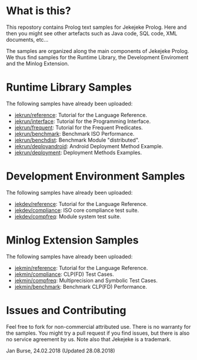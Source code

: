 # What is this?

This repostory contains Prolog text samples for Jekejeke
Prolog. Here and then you might see other artefacts
such as Java code, SQL code, XML documents, etc...

The samples are organized along the main components of
Jekejeke Prolog. We thus find samples for the Runtime Library,
the Development Enviroment and the Minlog Extension.

# Runtime Library Samples

The following samples have already been uploaded:
- [jekrun/reference](https://github.com/jburse/jekejeke-samples/tree/master/jekrun/reference):
  Tutorial for the Language Reference.
- [jekrun/interface](https://github.com/jburse/jekejeke-samples/tree/master/jekrun/interface):
  Tutorial for the Programming Interface.
- [jekrun/frequent](https://github.com/jburse/jekejeke-samples/tree/master/jekrun/frequent):
  Tutorial for the Frequent Predicates.
- [jekrun/benchmark](https://github.com/jburse/jekejeke-samples/tree/master/jekrun/benchmark):
  Benchmark ISO Performance.
- [jekrun/benchdist](https://github.com/jburse/jekejeke-samples/tree/master/jekrun/benchdist):
  Benchmark Module "distributed".
- [jekrun/deployandroid](https://github.com/jburse/jekejeke-samples/tree/master/jekrun/deployandroid):
  Android Deployment Method Example.
- [jekrun/deployment](https://github.com/jburse/jekejeke-samples/tree/master/jekrun/deployment):
  Deployment Methods Examples.

# Development Environment Samples

The following samples have already been uploaded:
- [jekdev/reference](https://github.com/jburse/jekejeke-samples/tree/master/jekdev/reference):
  Tutorial for the Language Reference.
- [jekdev/compliance](https://github.com/jburse/jekejeke-samples/tree/master/jekdev/compliance):
  ISO core compliance test suite.
- [jekdev/compfreq](https://github.com/jburse/jekejeke-samples/tree/master/jekdev/compfreq):
  Module system test suite.

# Minlog Extension Samples

The following samples have already been uploaded:
- [jekmin/reference](https://github.com/jburse/jekejeke-samples/tree/master/jekmin/reference):
  Tutorial for the Language Reference.
- [jekmin/compliance](https://github.com/jburse/jekejeke-samples/tree/master/jekmin/compliance):
  CLP(FD) Test Cases.
- [jekmin/compfreq](https://github.com/jburse/jekejeke-samples/tree/master/jekmin/compfreq):
  Multiprecision and Symbolic Test Cases.
- [jekmin/benchmark](https://github.com/jburse/jekejeke-samples/tree/master/jekmin/benchmark):
  Benchmark CLP(FD) Performance.

# Issues and Contributing

Feel free to fork for non-commercial attributed use. There
 is no warranty for the samples. You might try a pull
request if you find issues, but there is also no service
agreement by us. Note also that Jekejeke is a trademark.

Jan Burse, 24.02.2018 (Updated 28.08.2018)


